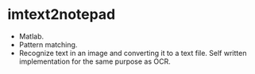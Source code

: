 # imtext2notepad

* Matlab. 
* Pattern matching.
* Recognize text in an image and converting it to a text file. Self written implementation for the same purpose as OCR.

